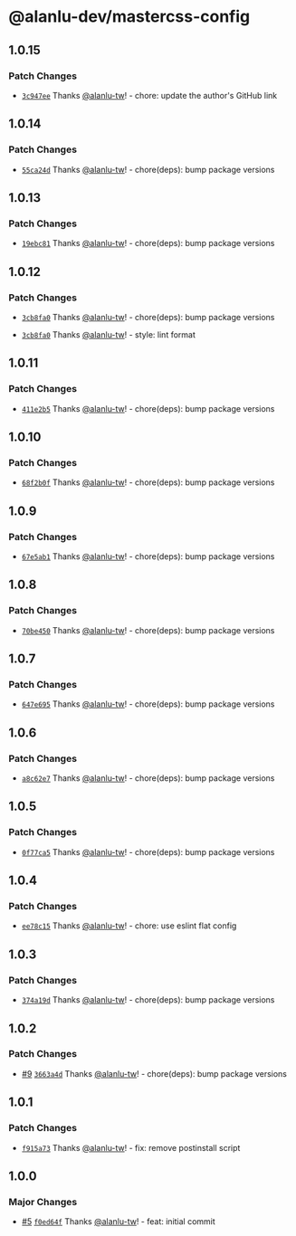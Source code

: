 # @alanlu-dev/mastercss-config

## 1.0.15

### Patch Changes

- [`3c947ee`](https://github.com/alanlu-dev/web-kit/commit/3c947eedbd52f32519362e118018bcbcbb4db6c5) Thanks [@alanlu-tw](https://github.com/alanlu-tw)! - chore: update the author's GitHub link

## 1.0.14

### Patch Changes

- [`55ca24d`](https://github.com/alanlu-dev/web-kit/commit/55ca24db5575e29504728e1ee77dbff3797a3a18) Thanks [@alanlu-tw](https://github.com/alanlu-tw)! - chore(deps): bump package versions

## 1.0.13

### Patch Changes

- [`19ebc81`](https://github.com/alanlu-dev/web-kit/commit/19ebc81bcbe41e1588911394635cae7877ab9af1) Thanks [@alanlu-tw](https://github.com/alanlu-tw)! - chore(deps): bump package versions

## 1.0.12

### Patch Changes

- [`3cb8fa0`](https://github.com/alanlu-dev/web-kit/commit/3cb8fa0bc39a059c1553ed1abb16280fbfa50997) Thanks [@alanlu-tw](https://github.com/alanlu-tw)! - chore(deps): bump package versions

- [`3cb8fa0`](https://github.com/alanlu-dev/web-kit/commit/3cb8fa0bc39a059c1553ed1abb16280fbfa50997) Thanks [@alanlu-tw](https://github.com/alanlu-tw)! - style: lint format

## 1.0.11

### Patch Changes

- [`411e2b5`](https://github.com/alanlu-dev/web-kit/commit/411e2b5108fc09280410f76af107d0eefe812fdf) Thanks [@alanlu-tw](https://github.com/alanlu-tw)! - chore(deps): bump package versions

## 1.0.10

### Patch Changes

- [`68f2b0f`](https://github.com/alanlu-dev/web-kit/commit/68f2b0faa806ef25e3dcd5ec1b11ce4070a0c577) Thanks [@alanlu-tw](https://github.com/alanlu-tw)! - chore(deps): bump package versions

## 1.0.9

### Patch Changes

- [`67e5ab1`](https://github.com/alanlu-dev/web-kit/commit/67e5ab1c702a7860ac2855deb6026060da2eba12) Thanks [@alanlu-tw](https://github.com/alanlu-tw)! - chore(deps): bump package versions

## 1.0.8

### Patch Changes

- [`70be450`](https://github.com/alanlu-dev/web-kit/commit/70be45030756b71582fee4f2dad86134167ac942) Thanks [@alanlu-tw](https://github.com/alanlu-tw)! - chore(deps): bump package versions

## 1.0.7

### Patch Changes

- [`647e695`](https://github.com/alanlu-dev/web-kit/commit/647e69551f872fd31ab605816291e84cd9a8fa23) Thanks [@alanlu-tw](https://github.com/alanlu-tw)! - chore(deps): bump package versions

## 1.0.6

### Patch Changes

- [`a8c62e7`](https://github.com/alanlu-dev/web-kit/commit/a8c62e710a8a545cff0528acdcf1da1c92877e2c) Thanks [@alanlu-tw](https://github.com/alanlu-tw)! - chore(deps): bump package versions

## 1.0.5

### Patch Changes

- [`0f77ca5`](https://github.com/alanlu-dev/web-kit/commit/0f77ca51a303e802c533d17032f77668baaee477) Thanks [@alanlu-tw](https://github.com/alanlu-tw)! - chore(deps): bump package versions

## 1.0.4

### Patch Changes

- [`ee78c15`](https://github.com/alanlu-dev/web-kit/commit/ee78c1513de2aeb2058ffe01adb3d3109a321af5) Thanks [@alanlu-tw](https://github.com/alanlu-tw)! - chore: use eslint flat config

## 1.0.3

### Patch Changes

- [`374a19d`](https://github.com/alanlu-dev/web-kit/commit/374a19d97b51ad7011016835e78191828c3d49e8) Thanks [@alanlu-tw](https://github.com/alanlu-tw)! - chore(deps): bump package versions

## 1.0.2

### Patch Changes

- [#9](https://github.com/alanlu-dev/web-kit/pull/9) [`3663a4d`](https://github.com/alanlu-dev/web-kit/commit/3663a4d77ed642cadb88738a9befd352a41cf3c4) Thanks [@alanlu-tw](https://github.com/alanlu-tw)! - chore(deps): bump package versions

## 1.0.1

### Patch Changes

- [`f915a73`](https://github.com/alanlu-dev/web-kit/commit/f915a73f32c6f97e19764c62759fd54babda1e9a) Thanks [@alanlu-tw](https://github.com/alanlu-tw)! - fix: remove postinstall script

## 1.0.0

### Major Changes

- [#5](https://github.com/alanlu-dev/web-kit/pull/5) [`f0ed64f`](https://github.com/alanlu-dev/web-kit/commit/f0ed64fd16deea28b169a41a499a866cf2be9004) Thanks [@alanlu-tw](https://github.com/alanlu-tw)! - feat: initial commit
